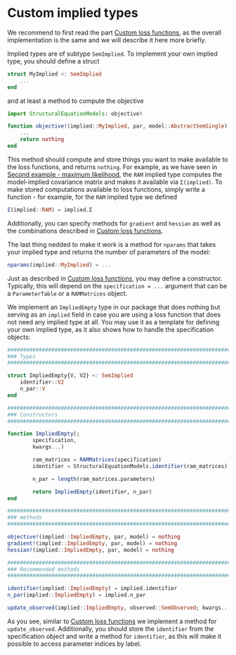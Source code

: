 # Custom implied types

We recommend to first read the part [Custom loss functions](@ref), as the overall implementation is the same and we will describe it here more briefly.

Implied types are of subtype `SemImplied`. To implement your own implied type, you should define a struct

```julia
struct MyImplied <: SemImplied
    ...
end
```

and at least a method to compute the objective

```julia
import StructuralEquationModels: objective!

function objective!(implied::MyImplied, par, model::AbstractSemSingle)
    ...
    return nothing
end
```

This method should compute and store things you want to make available to the loss functions, and returns `nothing`. For example, as we have seen in [Second example - maximum likelihood](@ref), the `RAM` implied type computes the model-implied covariance matrix and makes it available via `Σ(implied)`.
To make stored computations available to loss functions, simply write a function - for example, for the `RAM` implied type we defined

```julia
Σ(implied::RAM) = implied.Σ
```

Additionally, you can specify methods for `gradient` and `hessian` as well as the combinations described in [Custom loss functions](@ref).

The last thing nedded to make it work is a method for `nparams` that takes your implied type and returns the number of parameters of the model:

```julia
nparams(implied::MyImplied) = ...
```

Just as described in [Custom loss functions](@ref), you may define a constructor. Typically, this will depend on the `specification = ...` argument that can be a `ParameterTable` or a `RAMMatrices` object.

We implement an `ImpliedEmpty` type in our package that does nothing but serving as an `implied` field in case you are using a loss function that does not need any implied type at all. You may use it as a template for defining your own implied type, as it also shows how to handle the specification objects:

```julia
############################################################################
### Types
############################################################################

struct ImpliedEmpty{V, V2} <: SemImplied
    identifier::V2
    n_par::V
end

############################################################################
### Constructors
############################################################################

function ImpliedEmpty(;
        specification,
        kwargs...)

        ram_matrices = RAMMatrices(specification)
        identifier = StructuralEquationModels.identifier(ram_matrices)

        n_par = length(ram_matrices.parameters)

        return ImpliedEmpty(identifier, n_par)
end

############################################################################
### methods
############################################################################

objective!(implied::ImpliedEmpty, par, model) = nothing
gradient!(implied::ImpliedEmpty, par, model) = nothing
hessian!(implied::ImpliedEmpty, par, model) = nothing

############################################################################
### Recommended methods
############################################################################

identifier(implied::ImpliedEmpty) = implied.identifier
n_par(implied::ImpliedEmpty) = implied.n_par

update_observed(implied::ImpliedEmpty, observed::SemObserved; kwargs...) = implied
```

As you see, similar to [Custom loss functions](@ref) we implement a method for `update_observed`. Additionally, you should store the `identifier` from the specification object and write a method for `identifier`, as this will make it possible to access parameter indices by label.